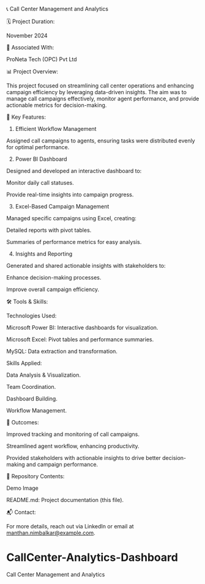 📞 Call Center Management and Analytics

🗓 Project Duration:

November 2024

💼 Associated With:

ProNeta Tech (OPC) Pvt Ltd

📊 Project Overview:

This project focused on streamlining call center operations and enhancing campaign efficiency by leveraging data-driven insights. The aim was to manage call campaigns effectively, monitor agent performance, and provide actionable metrics for decision-making.

🎯 Key Features:

1. Efficient Workflow Management

Assigned call campaigns to agents, ensuring tasks were distributed evenly for optimal performance.

2. Power BI Dashboard

Designed and developed an interactive dashboard to:

Monitor daily call statuses.

Provide real-time insights into campaign progress.

3. Excel-Based Campaign Management

Managed specific campaigns using Excel, creating:

Detailed reports with pivot tables.

Summaries of performance metrics for easy analysis.

4. Insights and Reporting

Generated and shared actionable insights with stakeholders to:

Enhance decision-making processes.

Improve overall campaign efficiency.

🛠 Tools & Skills:

Technologies Used:

Microsoft Power BI: Interactive dashboards for visualization.

Microsoft Excel: Pivot tables and performance summaries.

MySQL: Data extraction and transformation.

Skills Applied:

Data Analysis & Visualization.

Team Coordination.

Dashboard Building.

Workflow Management.

🚀 Outcomes:

Improved tracking and monitoring of call campaigns.

Streamlined agent workflow, enhancing productivity.

Provided stakeholders with actionable insights to drive better decision-making and campaign performance.

📂 Repository Contents:

Demo Image

README.md: Project documentation (this file).

📬 Contact:

For more details, reach out via LinkedIn or email at manthan.nimbalkar@example.com.

# CallCenter-Analytics-Dashboard
Call Center Management and Analytics
